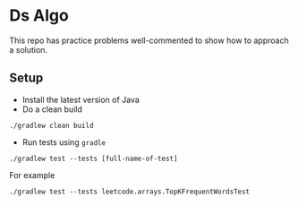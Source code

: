 # Ds Algo

This repo has practice problems well-commented to show how to approach a solution.

## Setup

- Install the latest version of Java
- Do a clean build

```shell
./gradlew clean build
```

- Run tests using `gradle`

```shell
./gradlew test --tests [full-name-of-test]
```
For example

```shell
./gradlew test --tests leetcode.arrays.TopKFrequentWordsTest
```
